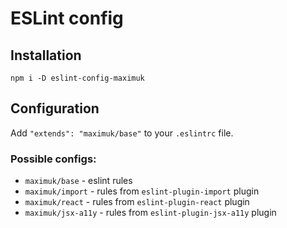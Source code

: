 # ESLint config

## Installation

`npm i -D eslint-config-maximuk`

## Configuration

Add `"extends": "maximuk/base"` to your `.eslintrc` file.

### Possible configs:
* `maximuk/base` - eslint rules
* `maximuk/import` - rules from `eslint-plugin-import` plugin
* `maximuk/react` - rules from `eslint-plugin-react` plugin
* `maximuk/jsx-a11y` - rules from `eslint-plugin-jsx-a11y` plugin

